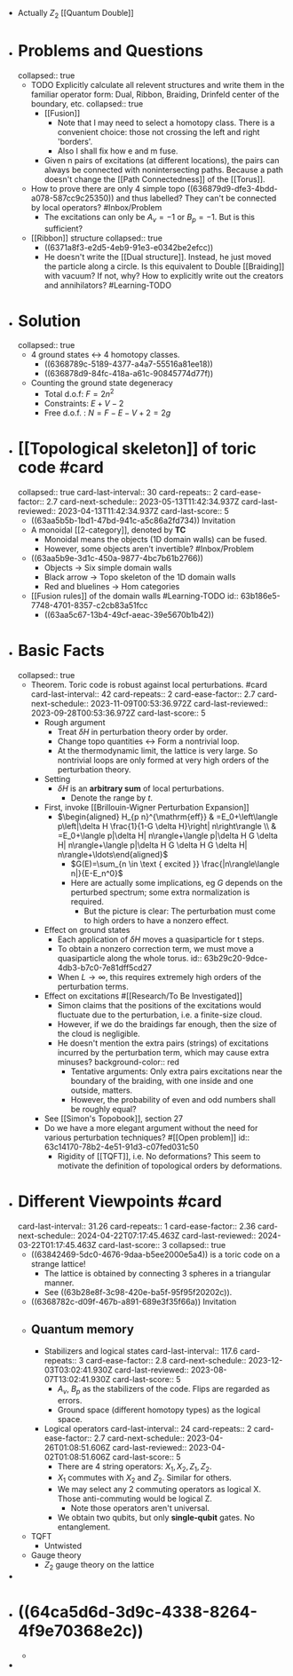 - Actually $Z_2$ [[Quantum Double]]
- # Problems and Questions
  collapsed:: true
	- TODO Explicitly calculate all relevent structures and write them in the familiar operator form: Dual, Ribbon, Braiding, Drinfeld center of the boundary, etc.
	  collapsed:: true
		- [[Fusion]]
			- Note that I may need to select a homotopy class. There is a convenient choice: those not crossing the left and right 'borders'.
			- Also I shall fix how e and m fuse.
		- Given n pairs of excitations (at different locations), the pairs can always be connected with nonintersecting paths. Because a path doesn't change the [[Path Connectedness]] of the [[Torus]].
	- How to prove there are only 4 simple topo ((636879d9-dfe3-4bdd-a078-587cc9c25350)) and thus labelled? They can't be connected by local operators?
	   #Inbox/Problem
		- The excitations can only be $A_v=-1$ or $B_p=-1$. But is this sufficient?
	- [[Ribbon]] structure
	  collapsed:: true
		- ((6371a8f3-e2d5-4eb9-91e3-e0342be2efcc))
		- He doesn't write the [[Dual structure]]. Instead, he just moved the particle along a circle.
		  Is this equivalent to Double [[Braiding]] with vacuum? If not, why? How to explicitly write out the creators and annihilators? #Learning-TODO
- # Solution
  collapsed:: true
	- 4 ground states <-> 4 homotopy classes.
		- ((6368789c-5189-4377-a4a7-55516a81ee18))
		- ((636878d9-84fc-418a-a61c-90845774d77f))
	- Counting the ground state degeneracy
		- Total d.o.f: $F=2n^2$
		- Constraints: $E+V-2$
		- Free d.o.f. : $N=F-E-V+2=2g$
- # [[Topological skeleton]] of toric code #card
  collapsed:: true
  card-last-interval:: 30
  card-repeats:: 2
  card-ease-factor:: 2.7
  card-next-schedule:: 2023-05-13T11:42:34.937Z
  card-last-reviewed:: 2023-04-13T11:42:34.937Z
  card-last-score:: 5
	- ((63aa5b5b-1bd1-47bd-941c-a5c86a2fd734)) Invitation
	- A monoidal [[2-category]], denoted by $\mathbf{TC}$
		- Monoidal means the objects (1D domain walls) can be fused.
		- However, some objects aren't invertible? #Inbox/Problem
	- ((63aa5b9e-3d1c-450a-9877-4bc7b61b2766))
		- Objects -> Six simple domain walls
		- Black arrow -> Topo skeleton of the 1D domain walls
		- Red and bluelines -> Hom categories
	- [[Fusion rules]] of the domain walls #Learning-TODO
	  id:: 63b186e5-7748-4701-8357-c2cb83a51fcc
		- ((63aa5c67-13b4-49cf-aeac-39e5670b1b42))
- # Basic Facts
  collapsed:: true
	- Theorem. Toric code is robust against local perturbations. #card
	  card-last-interval:: 42
	  card-repeats:: 2
	  card-ease-factor:: 2.7
	  card-next-schedule:: 2023-11-09T00:53:36.972Z
	  card-last-reviewed:: 2023-09-28T00:53:36.972Z
	  card-last-score:: 5
		- Rough argument
			- Treat $\delta H$ in perturbation theory order by order.
			- Change topo quantities <-> Form a nontrivial loop.
			- At the thermodynamic limit, the lattice is very large. So nontrivial loops are only formed at very high orders of the perturbation theory.
		- Setting
			- $\delta H$ is an **arbitrary sum** of local perturbations.
				- Denote the range by $t$.
		- First, invoke [[Brillouin-Wigner Perturbation Expansion]]
			- $\begin{aligned} H_{p n}^{\mathrm{eff}} & =E_0+\left\langle p\left|\delta H \frac{1}{1-G \delta H}\right| n\right\rangle \\ & =E_0+\langle p|\delta H| n\rangle+\langle p|\delta H G \delta H| n\rangle+\langle p|\delta H G \delta H G \delta H| n\rangle+\ldots\end{aligned}$
				- $G(E)=\sum_{n \in \text { excited }} \frac{|n\rangle\langle n|}{E-E_n^0}$
				- Here are actually some implications, eg $G$ depends on the perturbed spectrum; some extra normalization is required.
					- But the picture is clear: The perturbation must come to high orders to have a nonzero effect.
		- Effect on ground states
			- Each application of $\delta H$ moves a quasiparticle for t steps.
			- To obtain a nonzero correction term, we must move a quasiparticle along the whole torus.
			  id:: 63b29c20-9dce-4db3-b7c0-7e81dff5cd27
			- When $L \to \infty$, this requires extremely high orders of the perturbation terms.
		- Effect on excitations  #[[Research/To Be Investigated]]
			- Simon claims that the positions of the excitations would fluctuate due to the perturbation, i.e. a finite-size cloud.
			- However, if we do the braidings far enough, then the size of the cloud is negligible.
			- He doesn't mention the extra pairs (strings) of excitations incurred by the perturbation term, which may cause extra minuses?
			  background-color:: red
				- Tentative arguments: Only extra pairs excitations near the boundary of the braiding, with one inside and one outside, matters.
				- However, the probability of even and odd numbers shall be roughly equal?
		- See [[Simon's Topobook]], section 27
		- Do we have a more elegant argument without the need for various perturbation techniques? #[[Open problem]]
		  id:: 63c14170-78b2-4e51-91d3-c07fed031c50
			- Rigidity of [[TQFT]], i.e. No deformations? This seem to motivate the definition of topological orders by deformations.
- # Different Viewpoints #card
  card-last-interval:: 31.26
  card-repeats:: 1
  card-ease-factor:: 2.36
  card-next-schedule:: 2024-04-22T07:17:45.463Z
  card-last-reviewed:: 2024-03-22T01:17:45.463Z
  card-last-score:: 3
  collapsed:: true
	- ((63842469-5dc0-4676-9daa-b5ee2000e5a4)) is a toric code on a strange lattice!
		- The lattice is obtained by connecting 3 spheres in a triangular manner.
		- See ((63b28e8f-3c98-420e-ba5f-95f95f20202c)).
	- ((6368782c-d09f-467b-a891-689e3f35f66a)) Invitation
	- ## Quantum memory
		- Stabilizers and logical states
		  card-last-interval:: 117.6
		  card-repeats:: 3
		  card-ease-factor:: 2.8
		  card-next-schedule:: 2023-12-03T03:02:41.930Z
		  card-last-reviewed:: 2023-08-07T13:02:41.930Z
		  card-last-score:: 5
			- $A_v$, $B_p$ as the stabilizers of the code. Flips are regarded as errors.
			- Ground space (different homotopy types) as the logical space.
		- Logical operators
		  card-last-interval:: 24
		  card-repeats:: 2
		  card-ease-factor:: 2.7
		  card-next-schedule:: 2023-04-26T01:08:51.606Z
		  card-last-reviewed:: 2023-04-02T01:08:51.606Z
		  card-last-score:: 5
			- There are 4 string operators: $X_1,X_2,Z_1,Z_2$.
			- $X_1$ commutes with $X_2$ and $Z_2$. Similar for others.
			- We may select any 2 commuting operators as logical X. Those anti-commuting would be logical Z.
				- Note those operators aren't universal.
			- We obtain two qubits, but only **single-qubit** gates. No entanglement.
	- TQFT
		- Untwisted
	- Gauge theory
		- $Z_2$ gauge theory on the lattice
-
- # ((64ca5d6d-3d9c-4338-8264-4f9e70368e2c))
	-
-
